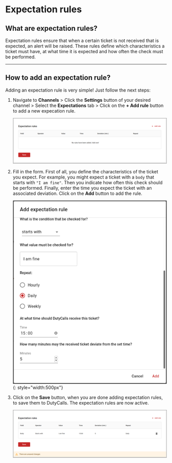 # Expectation rules

## What are expectation rules?

Expectation rules ensure that when a certain ticket is not received that is expected, an alert will be raised. These rules define which characteristics a ticket must have, at what time it is expected and how often the check must be performed.

---

## How to add an expectation rule?

Adding an expectation rule is very simple! Just follow the next steps:

1. Navigate to **Channels** > Click the **Settings** button of your desired channel > Select the **Expectations** tab > Click on the **+ Add rule** button to add a new expecation rule.

    ![image - Add Expectation Rule - Step 1](../images/add-expectation-rule-1.png)

2. Fill in the form. First of all, you define the characteristics of the ticket you expect. For example, you might expect a ticket with a `body` that starts with `"I am fine"`. Then you indicate how often this check should be performed. Finally, enter the time you expect the ticket with an associated deviation. Click on the **Add** button to add the rule.

    ![image - Add Expectation Rule - Step 2](../images/add-expectation-rule-2.png){: style="width:500px"}

3. Click on the **Save** button, when you are done adding expectation rules, to save them to DutyCalls. The expectation rules are now active.

    ![image - Add Expectation Rule - Step 3](../images/add-expectation-rule-3.png)
